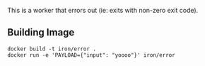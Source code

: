This is a worker that errors out (ie: exits with non-zero exit code).


## Building Image

```
docker build -t iron/error .
docker run -e 'PAYLOAD={"input": "yoooo"}' iron/error
```
